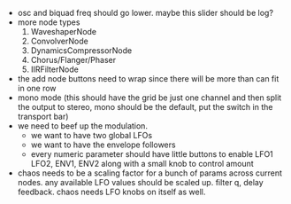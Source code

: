 - osc and biquad freq should go lower. maybe this slider should be log?
- more node types
  1. WaveshaperNode
  2. ConvolverNode
  3. DynamicsCompressorNode
  4. Chorus/Flanger/Phaser
  5. IIRFilterNode
- the add node buttons need to wrap since there will be more than can fit in one row
- mono mode (this should have the grid be just one channel and then split the output to stereo, mono should be the default, put the switch in the transport bar)
- we need to beef up the modulation.
  - we want to have two global LFOs
  - we want to have the envelope followers
  - every numeric parameter should have little buttons to enable LFO1 LFO2, ENV1, ENV2 along with a small knob to control amount
- chaos needs to be a scaling factor for a bunch of params across current nodes. any available LFO values should be scaled up. filter q, delay feedback. chaos needs LFO knobs on itself as well.
